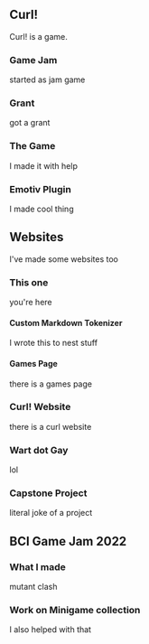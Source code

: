 ## Curl!
Curl! is a game.

### Game Jam
started as jam game

### Grant
got a grant

### The Game
I made it with help

### Emotiv Plugin
I made cool thing


## Websites
I've made some websites too

### This one
you're here

#### Custom Markdown Tokenizer
I wrote this to nest stuff

#### Games Page
there is a games page

### Curl! Website
there is a curl website

### Wart dot Gay
lol

### Capstone Project
literal joke of a project


## BCI Game Jam 2022
### What I made
mutant clash

### Work on Minigame collection
I also helped with that